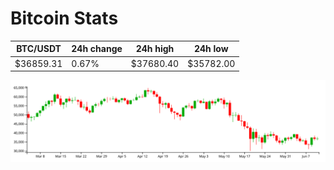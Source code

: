 # Bitcoin Stats

BTC/USDT|24h change|24h high|24h low|
|---|---|---|---|
|$36859.31|0.67%|$37680.40|$35782.00|

<img src="./chart.svg">
